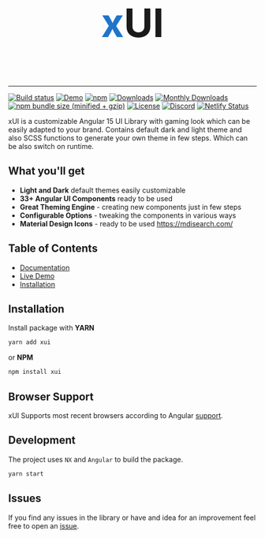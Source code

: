 <p style="font-size: 5rem; font-weight: 700; text-align: center">
  <span style="color: #1f75cb">x</span>UI
</p>

---

[![Build status](https://circleci.com/gh/Rikarin/xui.svg?style=svg)](https://circleci.com/gh/Rikarin/xui)
[![Demo](https://img.shields.io/badge/demo-online-ed1c46.svg)](https://xuijs.org/)
[![npm](https://img.shields.io/npm/v/xui.svg?maxAge=2592000?style=plastic)](https://www.npmjs.com/package/xui)
[![Downloads](https://img.shields.io/npm/dt/xui.svg?maxAge=2592000?style=plastic)](https://www.npmjs.com/package/xui)
[![Monthly Downloads](https://img.shields.io/npm/dm/xui.svg)](https://www.npmjs.com/package/xui)
[![npm bundle size (minified + gzip)](https://img.shields.io/bundlephobia/minzip/xui.svg)](https://bundlephobia.com/result?p=xui)
[![License](https://img.shields.io/npm/l/express.svg?maxAge=2592000)](/LICENSE)
[![Discord](https://img.shields.io/discord/776258487307075594.svg?label=&logo=discord&logoColor=ffffff&color=7389D8&labelColor=6A7EC2)](https://discord.gg/aPkZsFcu)
[![Netlify Status](https://api.netlify.com/api/v1/badges/fa0cfd14-97df-47fa-8a7c-152e6d4cfda2/deploy-status)](https://app.netlify.com/sites/xui/deploys)

xUI is a customizable Angular 15 UI Library with gaming look which can be easily adapted to your brand.
Contains default dark and light theme and also SCSS functions to generate your own theme in few steps.
Which can be also switch on runtime.

## What you'll get

- **Light and Dark** default themes easily customizable
- **33+ Angular UI Components** ready to be used
- **Great Theming Engine** - creating new components just in few steps
- **Configurable Options** - tweaking the components in various ways
- **Material Design Icons** - ready to be used https://mdisearch.com/

## Table of Contents

- [Documentation](https://xuijs.org)
- [Live Demo](https://cord.dj/r)
- [Installation](#installation)

<a name="installation"></a>

## Installation

Install package with **YARN**

```bash
yarn add xui
```

or **NPM**

```bash
npm install xui
```

## Browser Support

xUI Supports most recent browsers according to Angular [support](https://angular.io/guide/browser-support).

## Development

The project uses `NX` and `Angular` to build the package.

```bash
yarn start
```

## Issues

If you find any issues in the library or have and idea for an improvement feel free to open an [issue](https://github.com/Rikarin/xui/issues).
